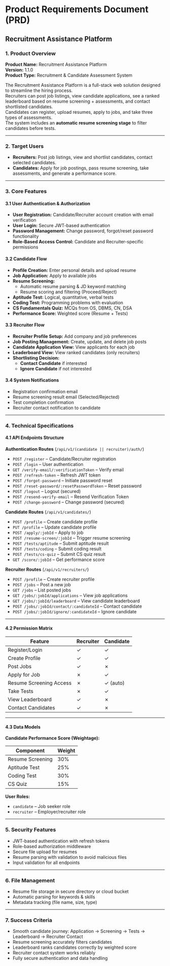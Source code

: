 # Product Requirements Document (PRD)

## Recruitment Assistance Platform

### 1. Product Overview

**Product Name:** Recruitment Assistance Platform  
**Version:** 1.1.0  
**Product Type:** Recruitment & Candidate Assessment System

The Recruitment Assistance Platform is a full-stack web solution designed to streamline the hiring process.  
Recruiters can post job listings, view candidate applications, see a ranked leaderboard based on resume screening + assessments, and contact shortlisted candidates.  
Candidates can register, upload resumes, apply to jobs, and take three types of assessments.  
The system includes an **automatic resume screening stage** to filter candidates before tests.

---

### 2. Target Users

- **Recruiters:** Post job listings, view and shortlist candidates, contact selected candidates.
- **Candidates:** Apply for job postings, pass resume screening, take assessments, and generate a performance score.

---

### 3. Core Features

#### 3.1 User Authentication & Authorization

- **User Registration:** Candidate/Recruiter account creation with email verification
- **User Login:** Secure JWT-based authentication
- **Password Management:** Change password, forgot/reset password functionality
- **Role-Based Access Control:** Candidate and Recruiter-specific permissions

#### 3.2 Candidate Flow

- **Profile Creation:** Enter personal details and upload resume
- **Job Application:** Apply to available jobs
- **Resume Screening:**
  - Automatic resume parsing & JD keyword matching
  - Resume scoring and filtering (Proceed/Reject)
- **Aptitude Test:** Logical, quantitative, verbal tests
- **Coding Test:** Programming problems with evaluation
- **CS Fundamentals Quiz:** MCQs from OS, DBMS, CN, DSA
- **Performance Score:** Weighted score (Resume + Tests)

#### 3.3 Recruiter Flow

- **Recruiter Profile Setup:** Add company and job preferences
- **Job Posting Management:** Create, update, and delete job posts
- **Candidate Application View:** View applicants for each job
- **Leaderboard View:** View ranked candidates (only recruiters)
- **Shortlisting Decision:**
  - **Contact Candidate** if interested
  - **Ignore Candidate** if not interested

#### 3.4 System Notifications

- Registration confirmation email
- Resume screening result email (Selected/Rejected)
- Test completion confirmation
- Recruiter contact notification to candidate

---

### 4. Technical Specifications

#### 4.1 API Endpoints Structure

**Authentication Routes** (`/api/v1/(candidate || recruiter)/auth/`)

- `POST /register` – Candidate/Recruiter registration
- `POST /login` – User authentication
- `GET /verify-email/:verificationToken` – Verify email
- `POST /refresh-token` – Refresh JWT token
- `POST /forgot-password` – Initiate password reset
- `POST /reset-password/:resetPasswordToken` – Reset password
- `POST /logout` – Logout (secured)
- `POST /resend-verify-email` – Resend Verification Token
- `POST /change-password` – Change password (secured)

**Candidate Routes** (`/api/v1/candidates/`)

- `POST /profile` – Create candidate profile
- `PUT /profile` – Update candidate profile
- `POST /apply/:jobId` – Apply to job
- `POST /resume-screen/:jobId` – Trigger resume screening
- `POST /tests/aptitude` – Submit aptitude result
- `POST /tests/coding` – Submit coding result
- `POST /tests/cs-quiz` – Submit CS quiz result
- `GET /score/:jobId` – Get performance score

**Recruiter Routes** (`/api/v1/recruiters/`)

- `POST /profile` – Create recruiter profile
- `POST /jobs` – Post a new job
- `GET /jobs` – List posted jobs
- `GET /jobs/:jobId/applications` – View job applications
- `GET /jobs/:jobId/leaderboard` – View candidate leaderboard
- `POST /jobs/:jobId/contact/:candidateId` – Contact candidate
- `POST /jobs/:jobId/ignore/:candidateId` – Ignore candidate

---

#### 4.2 Permission Matrix

| Feature                 | Recruiter | Candidate |
| ----------------------- | --------- | --------- |
| Register/Login          | ✓         | ✓         |
| Create Profile          | ✓         | ✓         |
| Post Jobs               | ✓         | ✗         |
| Apply for Job           | ✗         | ✓         |
| Resume Screening Access | ✗         | ✓ (auto)  |
| Take Tests              | ✗         | ✓         |
| View Leaderboard        | ✓         | ✗         |
| Contact Candidates      | ✓         | ✗         |

---

#### 4.3 Data Models

**Candidate Performance Score (Weightage):**

| Component        | Weight |
| ---------------- | ------ |
| Resume Screening | 30%    |
| Aptitude Test    | 25%    |
| Coding Test      | 30%    |
| CS Quiz          | 15%    |

**User Roles:**

- `candidate` – Job seeker role
- `recruiter` – Employer/recruiter role

---

### 5. Security Features

- JWT-based authentication with refresh tokens
- Role-based authorization middleware
- Secure file upload for resumes
- Resume parsing with validation to avoid malicious files
- Input validation for all endpoints

---

### 6. File Management

- Resume file storage in secure directory or cloud bucket
- Automatic parsing for keywords & skills
- Metadata tracking (file name, size, type)

---

### 7. Success Criteria

- Smooth candidate journey: Application → Screening → Tests → Leaderboard → Recruiter Contact
- Resume screening accurately filters candidates
- Leaderboard ranks candidates correctly by weighted score
- Recruiter contact system works reliably
- Fully secure authentication and data handling
